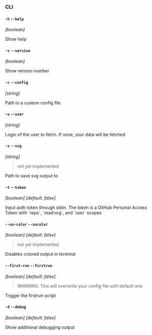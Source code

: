### CLI


#### `-h` `--help`
*[boolean]*

Show help


#### `-v` `--version`
*[boolean]*

Show version number


#### `-c` `--config`
*[string]*

Path to a custom config file


#### `-u` `--user`
*[string]*

Login of the user to fetch.
If none, your data will be fetched


#### `-s` `--svg`
*[string]*

> not yet implemented

Path to save svg output to


#### `-t` `--token`
*[boolean] [default: false]*

Input auth token through stdin.
The token is a GitHub Personal Access Token with \`repo\`, \`read:org\`, and \`user\` scopes


#### `--no-color` `--nocolor`
*[boolean] [default: false]*

> not yet implemented

Disables colored output in terminal


#### `--first-run` `--firstrun`
*[boolean] [default: false]*

> WARNING: This will overwrite your config file with default one

Trigger the firstrun script


#### `-d` `--debug`
*[boolean] [default: false]*

Show additional debugging output